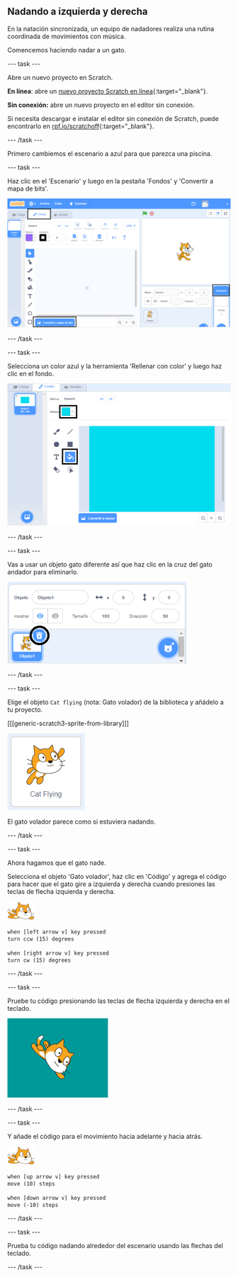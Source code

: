 ## Nadando a izquierda y derecha

En la natación sincronizada, un equipo de nadadores realiza una rutina coordinada de movimientos con música.

Comencemos haciendo nadar a un gato.

--- task ---

Abre un nuevo proyecto en Scratch.

**En línea**: abre un [nuevo proyecto Scratch en línea](https://rpf.io/scratchnew){:target="_blank"}.

**Sin conexión:** abre un nuevo proyecto en el editor sin conexión.

Si necesita descargar e instalar el editor sin conexión de Scratch, puede encontrarlo en [rpf.io/scratchoff](https://rpf.io/scratchoff){:target="_blank"}.

--- /task ---

Primero cambiemos el escenario a azul para que parezca una piscina.

--- task ---

Haz clic en el 'Escenario' y luego en la pestaña 'Fondos' y 'Convertir a mapa de bits'.

![pantalla de scratch con escenario, fondos y convertir en mapa de bits resaltados](images/swim-select-backdrop.png)

--- /task ---

--- task ---

Selecciona un color azul y la herramienta 'Rellenar con color' y luego haz clic en el fondo.

![pestaña de fondos y herramienta de relleno seleccionada](images/swim-fill.png)

--- /task ---

--- task ---

Vas a usar un objeto gato diferente así que haz clic en la cruz del gato andador para eliminarlo.

![borrar menú seleccionado](images/swim-delete.png)

--- /task ---

--- task ---

Elige el objeto `Cat flying` (nota: Gato volador) de la biblioteca y añádelo a tu proyecto.

[[[generic-scratch3-sprite-from-library]]]

![Objeto Gato volador resaltado](images/swim-sprite.png)

El gato volador parece como si estuviera nadando.

--- /task ---

--- task ---

Ahora hagamos que el gato nade.

Selecciona el objeto 'Gato volador', haz clic en 'Código' y agrega el código para hacer que el gato gire a izquierda y derecha cuando presiones las teclas de flecha izquierda y derecha.

![objeto nadador](images/swimmer-sprite.png)

```blocks3
when [left arrow v] key pressed
turn ccw (15) degrees

when [right arrow v] key pressed
turn cw (15) degrees
```

--- /task ---

--- task ---

Pruebe tu código presionando las teclas de flecha izquierda y derecha en el teclado.

![objeto gato girado a la derecha](images/swim-right.png)

--- /task ---

--- task ---

Y añade el código para el movimiento hacia adelante y hacia atrás.

![objeto nadador](images/swimmer-sprite.png)

```blocks3
when [up arrow v] key pressed
move (10) steps

when [down arrow v] key pressed
move (-10) steps 
```

--- /task ---

--- task ---

Prueba tu código nadando alrededor del escenario usando las flechas del teclado.

--- /task ---
